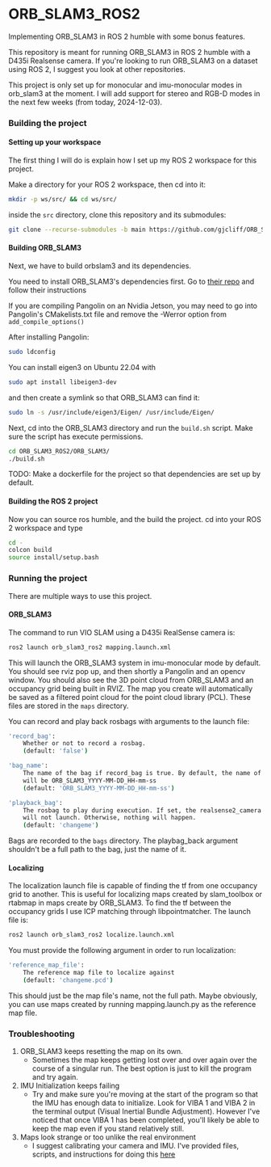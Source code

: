 # ORB_SLAM3_ROS2
Implementing ORB_SLAM3 in ROS 2 humble with some bonus features.

This repository is meant for running ORB_SLAM3 in ROS 2 humble with a D435i Realsense
camera. If you're looking to run ORB_SLAM3 on a dataset using ROS 2, I suggest
you look at other repositories.

This project is only set up for monocular and imu-monocular modes in orb_slam3
at the moment. I will add support for stereo and RGB-D modes in the next few
weeks (from today, 2024-12-03).

### Building the project

#### Setting up your workspace
The first thing I will do is explain how I set up my ROS 2 workspace for this project.

Make a directory for your ROS 2 workspace, then cd into it:
```sh
mkdir -p ws/src/ && cd ws/src/
```
inside the ```src``` directory, clone this repository and its submodules:
```sh
git clone --recurse-submodules -b main https://github.com/gjcliff/ORB_SLAM3_ROS2.git
```
#### Building ORB_SLAM3
Next, we have to build orbslam3 and its dependencies.

You need to install ORB_SLAM3's dependencies first. Go to [their repo](https://github.com/UZ-SLAMLab/ORB_SLAM3) and follow
their instructions

If you are compiling Pangolin on an Nvidia Jetson, you may need to go into
Pangolin's CMakelists.txt file and remove the -Werror option from ```add_compile_options()```

After installing Pangolin:
```bash
sudo ldconfig
```

You can install eigen3 on Ubuntu 22.04 with
```bash
sudo apt install libeigen3-dev
```
and then create a symlink so that ORB_SLAM3 can find it:
```bash
sudo ln -s /usr/include/eigen3/Eigen/ /usr/include/Eigen/
```

Next, cd into the ORB_SLAM3 directory and run the ```build.sh``` script. Make sure the
script has execute permissions.
```sh
cd ORB_SLAM3_ROS2/ORB_SLAM3/
./build.sh
```
TODO: Make a dockerfile for the project so that dependencies are set up by default.

#### Building the ROS 2 project
Now you can source ros humble, and the build the project. cd into your ROS 2
workspace and type
```sh
cd -
colcon build
source install/setup.bash
```
### Running the project

There are multiple ways to use this project.

#### ORB_SLAM3

The command to run VIO SLAM using a D435i RealSense camera is:
```sh
ros2 launch orb_slam3_ros2 mapping.launch.xml
```
This will launch the ORB_SLAM3 system in imu-monocular mode by default. You should
see rviz pop up, and then shortly a Pangolin and an opencv window. You should
also see the 3D point cloud from ORB_SLAM3 and an occupancy grid being built
in RVIZ. The map you create will automatically be saved as a filtered
point cloud for the point cloud library (PCL). These files are stored in the
```maps``` directory.

You can record and play back rosbags with arguments to the launch file:
```sh
'record_bag':
    Whether or not to record a rosbag.
    (default: 'false')

'bag_name':
    The name of the bag if record_bag is true. By default, the name of the bag
    will be ORB_SLAM3_YYYY-MM-DD_HH-mm-ss
    (default: 'ORB_SLAM3_YYYY-MM-DD_HH-mm-ss')

'playback_bag':
    The rosbag to play during execution. If set, the realsense2_camera node
    will not launch. Otherwise, nothing will happen.
    (default: 'changeme')
```
Bags are recorded to the ```bags``` directory. The playbag_back argument shouldn't
be a full path to the bag, just the name of it.

#### Localizing
The localization launch file is capable of finding the tf from one occupancy
grid to another. This is useful for localizing maps created by slam_toolbox or
rtabmap in maps create by ORB_SLAM3. To find the tf between the occupancy grids
I use ICP matching through libpointmatcher. The launch file is:
```sh
ros2 launch orb_slam3_ros2 localize.launch.xml
```
You must provide the following argument in order to run localization:
```sh
'reference_map_file':
    The reference map file to localize against
    (default: 'changeme.pcd')
```
This should just be the map file's name, not the full path. Maybe obviously,
you can use maps created by running mapping.launch.py as the reference map file.

### Troubleshooting
1. ORB_SLAM3 keeps resetting the map on its own.
    * Sometimes the map keeps getting lost over and over again over the course of a singular
    run. The best option is just to kill the program and try again.
2. IMU Initialization keeps failing
    * Try and make sure you're moving at the start of the program so that the IMU
    has enough data to initialize. Look for VIBA 1 and VIBA 2 in the terminal output
    (Visual Inertial Bundle Adjustment). However I've noticed that once VIBA 1
    has been completed, you'll likely be able to keep the map even if you stand
    relatively still.
3. Maps look strange or too unlike the real environment
    * I suggest calibrating your camera and IMU. I've provided files, scripts,
    and instructions for doing this [here](./camera_calibration/README.md)
